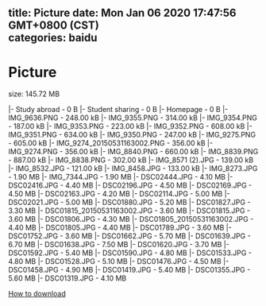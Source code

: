 
title: Picture
date: Mon Jan 06 2020 17:47:56 GMT+0800 (CST)    
categories: baidu
---

# Picture
size: 145.72 MB
 
 
|- Study abroad - 0 B
|- Student sharing - 0 B
|- Homepage - 0 B
|- IMG_9636.PNG - 248.00 kB
|- IMG_9355.PNG - 314.00 kB
|- IMG_9354.PNG - 187.00 kB
|- IMG_9353.PNG - 223.00 kB
|- IMG_9352.PNG - 608.00 kB
|- IMG_9351.PNG - 634.00 kB
|- IMG_9350.PNG - 247.00 kB
|- IMG_9275.PNG - 605.00 kB
|- IMG_9274_20150531163002.PNG - 356.00 kB
|- IMG_9274.PNG - 356.00 kB
|- IMG_8840.PNG - 660.00 kB
|- IMG_8839.PNG - 887.00 kB
|- IMG_8838.PNG - 302.00 kB
|- IMG_8571 (2).JPG - 139.00 kB
|- IMG_8532.JPG - 121.00 kB
|- IMG_8458.JPG - 133.00 kB
|- IMG_8273.JPG - 1.90 MB
|- IMG_7344.JPG - 1.90 MB
|- DSC02444.JPG - 4.10 MB
|- DSC02416.JPG - 4.40 MB
|- DSC02196.JPG - 4.50 MB
|- DSC02169.JPG - 4.50 MB
|- DSC02163.JPG - 4.20 MB
|- DSC02114.JPG - 5.00 MB
|- DSC02021.JPG - 5.00 MB
|- DSC01880.JPG - 5.20 MB
|- DSC01827.JPG - 3.30 MB
|- DSC01815_20150531163002.JPG - 3.60 MB
|- DSC01815.JPG - 3.60 MB
|- DSC01806.JPG - 4.30 MB
|- DSC01805_20150531163002.JPG - 4.40 MB
|- DSC01805.JPG - 4.40 MB
|- DSC01789.JPG - 3.60 MB
|- DSC01752.JPG - 3.60 MB
|- DSC01662.JPG - 5.70 MB
|- DSC01639.JPG - 6.70 MB
|- DSC01638.JPG - 7.50 MB
|- DSC01620.JPG - 3.70 MB
|- DSC01592.JPG - 5.40 MB
|- DSC01590.JPG - 4.80 MB
|- DSC01533.JPG - 4.80 MB
|- DSC01528.JPG - 5.10 MB
|- DSC01476.JPG - 4.50 MB
|- DSC01458.JPG - 4.90 MB
|- DSC01419.JPG - 5.40 MB
|- DSC01355.JPG - 5.60 MB
|- DSC01319.JPG - 4.10 MB

[How to download](https://bpcam.bemobtrk.com/go/2ceec3aa-1ca2-46d6-b9ff-aaa5c184517c?jno=262)
